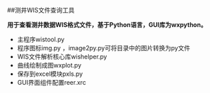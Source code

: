 ##测井WIS文件查询工具

__用于查看测井数据WIS格式文件，基于Python语言，GUI库为wxpython。__
<br>
* 主程序wistool.py
* 程序图标img.py ，image2py.py可将目录中的图片转换为py文件
* WIS文件解析核心库wishelper.py
* 曲线绘制成图wxplot.py
* 保存到excel模块pxls.py
* GUI界面组件配置reer.xrc
 